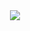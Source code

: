 <div align="center">
  <img src="https://media.giphy.com/media/VLzbEtlbwJUFljcRbf/giphy-downsized.gif">
</div>

